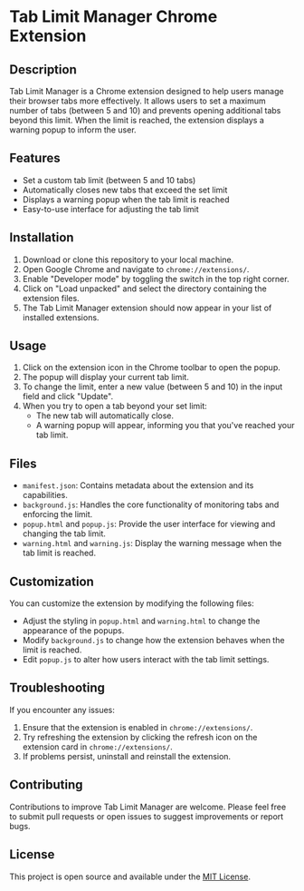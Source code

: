 # Tab Limit Manager Chrome Extension

## Description

Tab Limit Manager is a Chrome extension designed to help users manage their browser tabs more effectively. It allows users to set a maximum number of tabs (between 5 and 10) and prevents opening additional tabs beyond this limit. When the limit is reached, the extension displays a warning popup to inform the user.

## Features

- Set a custom tab limit (between 5 and 10 tabs)
- Automatically closes new tabs that exceed the set limit
- Displays a warning popup when the tab limit is reached
- Easy-to-use interface for adjusting the tab limit

## Installation

1. Download or clone this repository to your local machine.
2. Open Google Chrome and navigate to `chrome://extensions/`.
3. Enable "Developer mode" by toggling the switch in the top right corner.
4. Click on "Load unpacked" and select the directory containing the extension files.
5. The Tab Limit Manager extension should now appear in your list of installed extensions.

## Usage

1. Click on the extension icon in the Chrome toolbar to open the popup.
2. The popup will display your current tab limit.
3. To change the limit, enter a new value (between 5 and 10) in the input field and click "Update".
4. When you try to open a tab beyond your set limit:
   - The new tab will automatically close.
   - A warning popup will appear, informing you that you've reached your tab limit.

## Files

- `manifest.json`: Contains metadata about the extension and its capabilities.
- `background.js`: Handles the core functionality of monitoring tabs and enforcing the limit.
- `popup.html` and `popup.js`: Provide the user interface for viewing and changing the tab limit.
- `warning.html` and `warning.js`: Display the warning message when the tab limit is reached.

## Customization

You can customize the extension by modifying the following files:
- Adjust the styling in `popup.html` and `warning.html` to change the appearance of the popups.
- Modify `background.js` to change how the extension behaves when the limit is reached.
- Edit `popup.js` to alter how users interact with the tab limit settings.

## Troubleshooting

If you encounter any issues:
1. Ensure that the extension is enabled in `chrome://extensions/`.
2. Try refreshing the extension by clicking the refresh icon on the extension card in `chrome://extensions/`.
3. If problems persist, uninstall and reinstall the extension.

## Contributing

Contributions to improve Tab Limit Manager are welcome. Please feel free to submit pull requests or open issues to suggest improvements or report bugs.

## License

This project is open source and available under the [MIT License](LICENSE).